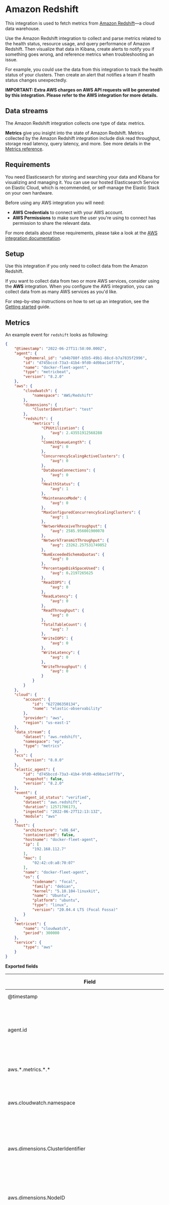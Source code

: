 # Amazon Redshift

This integration is used to fetch metrics from [Amazon Redshift](https://aws.amazon.com/redshift/)—a cloud data warehouse.

Use the Amazon Redshift integration to collect and parse metrics related to the health status, resource usage, and query performance of Amazon Redshift. Then visualize that data in Kibana, create alerts to notify you if something goes wrong,
and reference metrics when troubleshooting an issue.

For example, you could use the data from this integration to track the health status of your clusters. Then create an alert that notifies a team if health status changes unexpectedly.

**IMPORTANT: Extra AWS charges on AWS API requests will be generated by this integration. Please refer to the AWS integration for more details.**

## Data streams

The Amazon Redshift integration collects one type of data: metrics.

**Metrics** give you insight into the state of Amazon Redshift.
Metrics collected by the Amazon Redshift integration include disk read throughput, storage read latency, query latency, and more. See more details in the [Metrics reference](#metrics-reference).

## Requirements

You need Elasticsearch for storing and searching your data and Kibana for visualizing and managing it.
You can use our hosted Elasticsearch Service on Elastic Cloud, which is recommended, or self-manage the Elastic Stack on your own hardware.

Before using any AWS integration you will need:

* **AWS Credentials** to connect with your AWS account.
* **AWS Permissions** to make sure the user you're using to connect has permission to share the relevant data.

For more details about these requirements, please take a look at the [AWS integration documentation](https://docs.elastic.co/integrations/aws#requirements).

## Setup

Use this integration if you only need to collect data from the Amazon Redshift.

If you want to collect data from two or more AWS services, consider using the **AWS** integration.
When you configure the AWS integration, you can collect data from as many AWS services as you'd like.

For step-by-step instructions on how to set up an integration, see the [Getting started](https://www.elastic.co/guide/en/welcome-to-elastic/current/getting-started-observability.html) guide.

## Metrics

An example event for `redshift` looks as following:

```json
{
    "@timestamp": "2022-06-27T11:58:00.000Z",
    "agent": {
        "ephemeral_id": "a94b780f-b5b5-49b1-88cd-b7a7835f2996",
        "id": "d745bccd-73a3-41b4-9fd0-4d9bac14f77b",
        "name": "docker-fleet-agent",
        "type": "metricbeat",
        "version": "8.2.0"
    },
    "aws": {
        "cloudwatch": {
            "namespace": "AWS/Redshift"
        },
        "dimensions": {
            "ClusterIdentifier": "test"
        },
        "redshift": {
            "metrics": {
                "CPUUtilization": {
                    "avg": 2.43551912568288
                },
                "CommitQueueLength": {
                    "avg": 0
                },
                "ConcurrencyScalingActiveClusters": {
                    "avg": 0
                },
                "DatabaseConnections": {
                    "avg": 0
                },
                "HealthStatus": {
                    "avg": 1
                },
                "MaintenanceMode": {
                    "avg": 0
                },
                "MaxConfiguredConcurrencyScalingClusters": {
                    "avg": 1
                },
                "NetworkReceiveThroughput": {
                    "avg": 2585.956001900078
                },
                "NetworkTransmitThroughput": {
                    "avg": 23262.257531749852
                },
                "NumExceededSchemaQuotas": {
                    "avg": 0
                },
                "PercentageDiskSpaceUsed": {
                    "avg": 0.2197265625
                },
                "ReadIOPS": {
                    "avg": 0
                },
                "ReadLatency": {
                    "avg": 0
                },
                "ReadThroughput": {
                    "avg": 0
                },
                "TotalTableCount": {
                    "avg": 7
                },
                "WriteIOPS": {
                    "avg": 0
                },
                "WriteLatency": {
                    "avg": 0
                },
                "WriteThroughput": {
                    "avg": 0
                }
            }
        }
    },
    "cloud": {
        "account": {
            "id": "627286350134",
            "name": "elastic-observability"
        },
        "provider": "aws",
        "region": "us-east-1"
    },
    "data_stream": {
        "dataset": "aws.redshift",
        "namespace": "ep",
        "type": "metrics"
    },
    "ecs": {
        "version": "8.0.0"
    },
    "elastic_agent": {
        "id": "d745bccd-73a3-41b4-9fd0-4d9bac14f77b",
        "snapshot": false,
        "version": "8.2.0"
    },
    "event": {
        "agent_id_status": "verified",
        "dataset": "aws.redshift",
        "duration": 12571706173,
        "ingested": "2022-06-27T12:13:13Z",
        "module": "aws"
    },
    "host": {
        "architecture": "x86_64",
        "containerized": false,
        "hostname": "docker-fleet-agent",
        "ip": [
            "192.168.112.7"
        ],
        "mac": [
            "02:42:c0:a8:70:07"
        ],
        "name": "docker-fleet-agent",
        "os": {
            "codename": "focal",
            "family": "debian",
            "kernel": "5.10.104-linuxkit",
            "name": "Ubuntu",
            "platform": "ubuntu",
            "type": "linux",
            "version": "20.04.4 LTS (Focal Fossa)"
        }
    },
    "metricset": {
        "name": "cloudwatch",
        "period": 300000
    },
    "service": {
        "type": "aws"
    }
}
```

**Exported fields**

| Field | Description | Type | Metric Type |
|---|---|---|---|
| @timestamp | Event timestamp. | date |  |
| agent.id | Unique identifier of this agent (if one exists). Example: For Beats this would be beat.id. | keyword |  |
| aws.\*.metrics.\*.\* | Metrics that returned from Cloudwatch API query. | object |  |
| aws.cloudwatch.namespace | The namespace specified when query cloudwatch api. | keyword |  |
| aws.dimensions.ClusterIdentifier | This dimension filters the data that you request for a specific Cluster identifier | keyword |  |
| aws.dimensions.NodeID | This dimension filters the data that you request for a specific NodeID. | keyword |  |
| aws.dimensions.QueryPriority | This dimension filters the data that you request for a specific query priority. | keyword |  |
| aws.dimensions.QueueName | This dimension filters the data that you request for a specific WLM queue name. | keyword |  |
| aws.dimensions.latency | This dimension filters the data that you request for a specific latency (i.e short, medium or long). | keyword |  |
| aws.dimensions.service_class | This dimension filters the data that you request for a specific WLM service class | keyword |  |
| aws.dimensions.stage | This dimension filters the data that you request for a specific execution stage for a query. | keyword |  |
| aws.dimensions.wlmid | This dimension filters the data that you request for a specific WLM identifier. | keyword |  |
| aws.redshift.metrics.AutoVacuumSpaceFreed.avg | Storage space reclaimed by auto vacuum delete operations. | long | gauge |
| aws.redshift.metrics.CPUUtilization.avg | The percentage of CPU utilization. For clusters, this metric represents an aggregation of all nodes (leader and compute) CPU utilization values. | scaled_float | gauge |
| aws.redshift.metrics.CommitQueueLength.avg | The number of transactions waiting to commit at a given point in time. | long | gauge |
| aws.redshift.metrics.ConcurrencyScalingActiveClusters.avg | The number of concurrency scaling clusters that are actively processing queries at any given time. | integer | gauge |
| aws.redshift.metrics.ConcurrencyScalingSeconds.avg | The number of seconds used by concurrency scaling clusters that have active query processing activity. | long | gauge |
| aws.redshift.metrics.DatabaseConnections.avg | The number of database connections to a cluster. | long | gauge |
| aws.redshift.metrics.HealthStatus.avg | Indicates the health of the cluster. Any value below 1 implies that the cluster was unhealthy | scaled_float | gauge |
| aws.redshift.metrics.MaintenanceMode.avg | Indicates whether the cluster is in maintenance mode. Any value greater than 0 means that the cluster was in maintenance mode. | scaled_float | gauge |
| aws.redshift.metrics.MaxConfiguredConcurrencyScalingClusters.avg | Maximum number of concurrency scaling clusters configured from the parameter group. | integer | gauge |
| aws.redshift.metrics.NetworkReceiveThroughput.avg | The rate at which the node or cluster receives data. | long | gauge |
| aws.redshift.metrics.NetworkTransmitThroughput.avg | The rate at which the node or cluster writes data. | long | gauge |
| aws.redshift.metrics.NumExceededSchemaQuotas.avg | The number of schemas with exceeded quotas. | long | gauge |
| aws.redshift.metrics.PercentageDiskSpaceUsed.avg | The percent of disk space used. | scaled_float | gauge |
| aws.redshift.metrics.PercentageQuotaUsed.avg | The percentage of disk or storage space used relative to the configured schema quota. | long | gauge |
| aws.redshift.metrics.QueriesCompletedPerSecond.avg | The average number of queries completed per second. | long | gauge |
| aws.redshift.metrics.QueryDuration.avg | The average amount of time to complete a query. | long | gauge |
| aws.redshift.metrics.QueryRuntimeBreakdown.avg | The total time queries spent running by query stage. | long | gauge |
| aws.redshift.metrics.ReadIOPS.avg | The average number of disk read operations per second. | long | gauge |
| aws.redshift.metrics.ReadLatency.avg | The average amount of time taken for disk read I/O operations. | long | gauge |
| aws.redshift.metrics.ReadThroughput.avg | The average number of bytes read from disk per second. | long | gauge |
| aws.redshift.metrics.SchemaQuota.avg | The configured quota for a schema. | long | gauge |
| aws.redshift.metrics.StorageUsed.avg | The disk or storage space used by a schema. | long | gauge |
| aws.redshift.metrics.TotalTableCount.avg | The number of user tables open at a particular point in time. | long | gauge |
| aws.redshift.metrics.WLMQueriesCompletedPerSecond.avg | The average number of queries completed per second for a workload management (WLM) queue. | long | gauge |
| aws.redshift.metrics.WLMQueryDuration.avg | The average length of time to complete a query for a workload management (WLM) queue. | long | gauge |
| aws.redshift.metrics.WLMQueueLength.avg | The number of queries waiting to enter a workload management (WLM) queue. | long | gauge |
| aws.redshift.metrics.WLMQueueWaitTime.avg | The total time queries spent waiting in the workload management (WLM) queue. | long | gauge |
| aws.redshift.metrics.WLMRunningQueries.avg | The number of queries running from both the main cluster and concurrency scaling cluster per WLM queue. | long | gauge |
| aws.redshift.metrics.WriteIOPS.avg | The average number of write operations per second. | long | gauge |
| aws.redshift.metrics.WriteLatency.avg | The average amount of time taken for disk write I/O operations. | long | gauge |
| aws.redshift.metrics.WriteThroughput.avg | The average number of bytes written to disk per second. | long | gauge |
| aws.tags.\* | Tag key value pairs from aws resources. | object |  |
| cloud | Fields related to the cloud or infrastructure the events are coming from. | group |  |
| cloud.account.id | The cloud account or organization id used to identify different entities in a multi-tenant environment. Examples: AWS account id, Google Cloud ORG Id, or other unique identifier. | keyword |  |
| cloud.account.name | The cloud account name or alias used to identify different entities in a multi-tenant environment. Examples: AWS account name, Google Cloud ORG display name. | keyword |  |
| cloud.availability_zone | Availability zone in which this host, resource, or service is located. | keyword |  |
| cloud.instance.id | Instance ID of the host machine. | keyword |  |
| cloud.machine.type | Machine type of the host machine. | keyword |  |
| cloud.provider | Name of the cloud provider. Example values are aws, azure, gcp, or digitalocean. | keyword |  |
| cloud.region | Region in which this host, resource, or service is located. | keyword |  |
| container | Container fields are used for meta information about the specific container that is the source of information. These fields help correlate data based containers from any runtime. | group |  |
| container.id | Unique container id. | keyword |  |
| container.image.name | Name of the image the container was built on. | keyword |  |
| container.labels | Image labels. | object |  |
| container.name | Container name. | keyword |  |
| data_stream.dataset | Data stream dataset. | constant_keyword |  |
| data_stream.namespace | Data stream namespace. | constant_keyword |  |
| data_stream.type | Data stream type. | constant_keyword |  |
| ecs.version | ECS version this event conforms to. `ecs.version` is a required field and must exist in all events. When querying across multiple indices -- which may conform to slightly different ECS versions -- this field lets integrations adjust to the schema version of the events. | keyword |  |
| error | These fields can represent errors of any kind. Use them for errors that happen while fetching events or in cases where the event itself contains an error. | group |  |
| error.message | Error message. | match_only_text |  |
| event.dataset | Event dataset | constant_keyword |  |
| event.module | Event module | constant_keyword |  |
| host | A host is defined as a general computing instance. ECS host.\* fields should be populated with details about the host on which the event happened, or from which the measurement was taken. Host types include hardware, virtual machines, Docker containers, and Kubernetes nodes. | group |  |
| host.architecture | Operating system architecture. | keyword |  |
| host.domain | Name of the domain of which the host is a member. For example, on Windows this could be the host's Active Directory domain or NetBIOS domain name. For Linux this could be the domain of the host's LDAP provider. | keyword |  |
| host.id | Unique host id. As hostname is not always unique, use values that are meaningful in your environment. Example: The current usage of `beat.name`. | keyword |  |
| host.ip | Host ip addresses. | ip |  |
| host.mac | Host MAC addresses. The notation format from RFC 7042 is suggested: Each octet (that is, 8-bit byte) is represented by two [uppercase] hexadecimal digits giving the value of the octet as an unsigned integer. Successive octets are separated by a hyphen. | keyword |  |
| host.name | Name of the host. It can contain what `hostname` returns on Unix systems, the fully qualified domain name, or a name specified by the user. The sender decides which value to use. | keyword |  |
| host.type | Type of host. For Cloud providers this can be the machine type like `t2.medium`. If vm, this could be the container, for example, or other information meaningful in your environment. | keyword |  |
| service.type | The type of the service data is collected from. The type can be used to group and correlate logs and metrics from one service type. Example: If logs or metrics are collected from Elasticsearch, `service.type` would be `elasticsearch`. | keyword |  |
